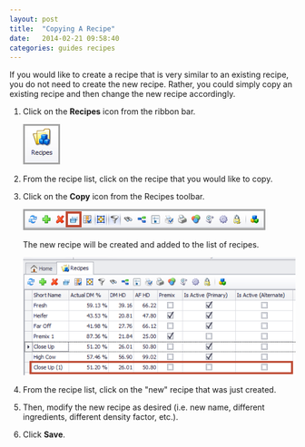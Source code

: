```yaml
---
layout: post
title:  "Copying A Recipe"
date:   2014-02-21 09:58:40
categories: guides recipes
---
```


If you would like to create a recipe that is very similar to an existing recipe, you do not need to create the new recipe. Rather, you could simply copy an existing recipe and then change the new recipe accordingly.

1.	Click on the **Recipes** icon from the ribbon bar.

	![](/assets/recipes/copying-a-recipe/recipe-icon.png)

2.	From the recipe list, click on the recipe that you would like to copy.
3.	Click on the **Copy** icon from the Recipes toolbar.

	![](/assets/recipes/copying-a-recipe/copy-toolbar.png)

	The new recipe will be created and added to the list of recipes.

	![](/assets/recipes/copying-a-recipe/copy-grid.png)

4.	From the recipe list, click on the "new" recipe that was just created.
5.	Then, modify the new recipe as desired (i.e. new name, different ingredients, different density factor, etc.).
6.	Click **Save**.
